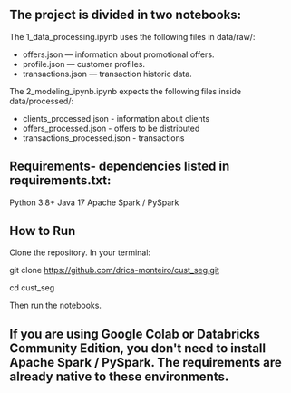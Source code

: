 ## The project is divided in two notebooks: 

The 1_data_processing.ipynb uses the following files in data/raw/:

- offers.json — information about promotional offers.
- profile.json — customer  profiles.
- transactions.json — transaction historic data.

The 2_modeling_ipynb.ipynb expects the following files inside data/processed/:

- clients_processed.json - information about clients
- offers_processed.json - offers to be distributed
- transactions_processed.json - transactions


## Requirements- dependencies listed in requirements.txt:
Python 3.8+
Java 17
Apache Spark / PySpark

## How to Run
Clone the repository. In your terminal:

git clone https://github.com/drica-monteiro/cust_seg.git

cd cust_seg

Then run the notebooks.

## If you are using Google Colab or Databricks Community Edition, you don't need to install Apache Spark / PySpark. The requirements are already native to these environments.
